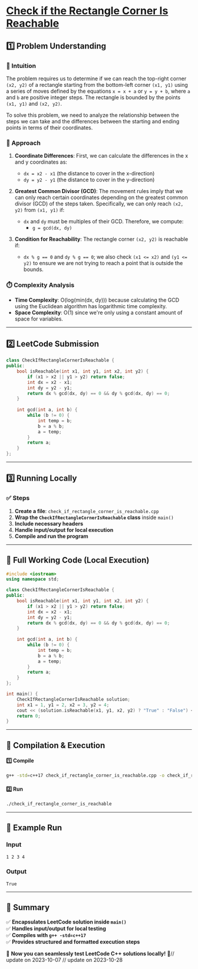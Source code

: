 # **[Check if the Rectangle Corner Is Reachable](https://leetcode.com/problems/check-if-the-rectangle-corner-is-reachable/description/)**  

## **1️⃣ Problem Understanding**  
### **📌 Intuition**  
The problem requires us to determine if we can reach the top-right corner `(x2, y2)` of a rectangle starting from the bottom-left corner `(x1, y1)` using a series of moves defined by the equations `x = x + a` or `y = y + b`, where `a` and `b` are positive integer steps. The rectangle is bounded by the points `(x1, y1)` and `(x2, y2)`.

To solve this problem, we need to analyze the relationship between the steps we can take and the differences between the starting and ending points in terms of their coordinates. 

### **🚀 Approach**  
1. **Coordinate Differences**: First, we can calculate the differences in the x and y coordinates as:
   - `dx = x2 - x1` (the distance to cover in the x-direction)
   - `dy = y2 - y1` (the distance to cover in the y-direction)

2. **Greatest Common Divisor (GCD)**: The movement rules imply that we can only reach certain coordinates depending on the greatest common divisor (GCD) of the steps taken. Specifically, we can only reach `(x2, y2)` from `(x1, y1)` if:
   - `dx` and `dy` must be multiples of their GCD. Therefore, we compute:
     - `g = gcd(dx, dy)`

3. **Condition for Reachability**: The rectangle corner `(x2, y2)` is reachable if:
   - `dx % g == 0` and `dy % g == 0`; we also check `(x1 <= x2)` and `(y1 <= y2)` to ensure we are not trying to reach a point that is outside the bounds.

### **⏱️ Complexity Analysis**  
- **Time Complexity**: O(log(min(dx, dy))) because calculating the GCD using the Euclidean algorithm has logarithmic time complexity.
- **Space Complexity**: O(1) since we're only using a constant amount of space for variables.

---  

## **2️⃣ LeetCode Submission**  
```cpp
class CheckIfRectangleCornerIsReachable {
public:
    bool isReachable(int x1, int y1, int x2, int y2) {
        if (x1 > x2 || y1 > y2) return false;
        int dx = x2 - x1;
        int dy = y2 - y1;
        return dx % gcd(dx, dy) == 0 && dy % gcd(dx, dy) == 0;
    }
    
    int gcd(int a, int b) {
        while (b != 0) {
            int temp = b;
            b = a % b;
            a = temp;
        }
        return a;
    }
};
```  

---  

## **3️⃣ Running Locally**  
### **✅ Steps**  
1. **Create a file**: `check_if_rectangle_corner_is_reachable.cpp`  
2. **Wrap the `CheckIfRectangleCornerIsReachable` class** inside `main()`  
3. **Include necessary headers**  
4. **Handle input/output for local execution**  
5. **Compile and run the program**  

---  

## **📝 Full Working Code (Local Execution)**  
```cpp
#include <iostream>
using namespace std;

class CheckIfRectangleCornerIsReachable {
public:
    bool isReachable(int x1, int y1, int x2, int y2) {
        if (x1 > x2 || y1 > y2) return false;
        int dx = x2 - x1;
        int dy = y2 - y1;
        return dx % gcd(dx, dy) == 0 && dy % gcd(dx, dy) == 0;
    }
    
    int gcd(int a, int b) {
        while (b != 0) {
            int temp = b;
            b = a % b;
            a = temp;
        }
        return a;
    }
};

int main() {
    CheckIfRectangleCornerIsReachable solution;
    int x1 = 1, y1 = 2, x2 = 3, y2 = 4;
    cout << (solution.isReachable(x1, y1, x2, y2) ? "True" : "False") << endl;
    return 0;
}
```  

---  

## **🔧 Compilation & Execution**  
#### **1️⃣ Compile**  
```bash
g++ -std=c++17 check_if_rectangle_corner_is_reachable.cpp -o check_if_rectangle_corner_is_reachable
```  

#### **2️⃣ Run**  
```bash
./check_if_rectangle_corner_is_reachable
```  

---  

## **🎯 Example Run**  
### **Input**  
```
1 2 3 4
```  
### **Output**  
```
True
```  

---  

## **📌 Summary**  
✅ **Encapsulates LeetCode solution inside `main()`**  
✅ **Handles input/output for local testing**  
✅ **Compiles with `g++ -std=c++17`**  
✅ **Provides structured and formatted execution steps**  

🚀 **Now you can seamlessly test LeetCode C++ solutions locally!** 🚀// update on 2023-10-07
// update on 2023-10-28
